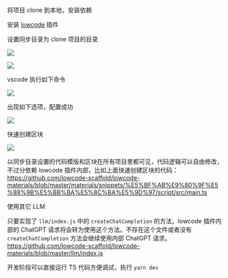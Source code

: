 将项目 clone 到本地，安装依赖

安装 [lowcode](https://marketplace.visualstudio.com/items?itemName=wjkang.lowcode) 插件

设置同步目录为 clone 项目的目录

![](https://i.imgur.com/9mVkBga.png)

![](https://i.imgur.com/J44thU5.png)

vscode 执行如下命令

![](https://i.imgur.com/QWblbfV.png)

出现如下选项，配置成功

![](https://i.imgur.com/UU0wzyy.png)

快速创建区块

![](https://i.imgur.com/eeSp4Et.gif)


以同步目录设置的代码模版和区块在所有项目里都可见，代码逻辑可以自由修改，不过分依赖 lowcode 插件内部，比如上面快速创建区块的代码： https://github.com/lowcode-scaffold/lowcode-materials/blob/master/materials/snippets/%E5%BF%AB%E9%80%9F%E5%88%9B%E5%BB%BA%E5%8C%BA%E5%9D%97/script/src/main.ts

使用其它 LLM

只要实现了 `llm/index.js` 中的 `createChatCompletion` 的方法，lowcode 插件内部的 ChatGPT 请求将会转为使用这个方法。不存在这个文件或者没有  `createChatCompletion` 方法会继续使用内部 ChatGPT 请求。https://github.com/lowcode-scaffold/lowcode-materials/blob/master/llm/index.js

开发阶段可以直接运行 TS 代码方便调试，执行 `yarn dev`

